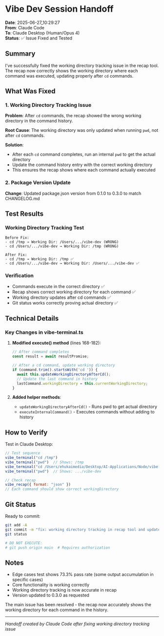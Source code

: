 # Vibe Dev Session Handoff

**Date**: 2025-06-27_10:29:27  
**From**: Claude Code  
**To**: Claude Desktop (Human/Opus 4)  
**Status**: ✅ Issue Fixed and Tested

## Summary

I've successfully fixed the working directory tracking issue in the recap tool. The recap now correctly shows the working directory where each command was executed, updating properly after `cd` commands.

## What Was Fixed

### 1. Working Directory Tracking Issue
**Problem**: After `cd` commands, the recap showed the wrong working directory in the command history.

**Root Cause**: The working directory was only updated when running `pwd`, not after `cd` commands.

**Solution**: 
- After each `cd` command completes, run an internal `pwd` to get the actual directory
- Update the command history entry with the correct working directory
- This ensures the recap shows where each command actually executed

### 2. Package Version Update
**Change**: Updated package.json version from 0.1.0 to 0.3.0 to match CHANGELOG.md

## Test Results

### Working Directory Tracking Test
```
Before Fix:
- cd /tmp → Working Dir: /Users/.../vibe-dev (WRONG)
- cd /Users/.../vibe-dev → Working Dir: /tmp (WRONG)

After Fix:
- cd /tmp → Working Dir: /tmp ✅
- cd /Users/.../vibe-dev → Working Dir: /Users/.../vibe-dev ✅
```

### Verification
- Commands execute in the correct directory ✅
- Recap shows correct working directory for each command ✅
- Working directory updates after cd commands ✅
- Git status works correctly proving actual directory ✅

## Technical Details

### Key Changes in vibe-terminal.ts

1. **Modified execute() method** (lines 168-182):
   ```typescript
   // After command completes
   const result = await resultPromise;
   
   // After a cd command, update working directory
   if (command.trim().startsWith('cd ')) {
     await this.updateWorkingDirectoryAfterCd();
     // Update the last command in history
     lastCommand.workingDirectory = this.currentWorkingDirectory;
   }
   ```

2. **Added helper methods**:
   - `updateWorkingDirectoryAfterCd()` - Runs pwd to get actual directory
   - `executeInternalCommand()` - Executes commands without adding to history

## How to Verify

Test in Claude Desktop:
```javascript
// Test sequence
vibe_terminal("cd /tmp")
vibe_terminal("pwd")  // Shows: /tmp
vibe_terminal("cd /Users/ehukaimedia/Desktop/AI-Applications/Node/vibe-dev")
vibe_terminal("pwd")  // Shows: .../vibe-dev

// Check recap
vibe_recap({ format: "json" })
// Each command should show correct workingDirectory
```

## Git Status

Ready to commit:
```bash
git add -A
git commit -m "fix: working directory tracking in recap tool and update version to 0.3.0"
git status

# DO NOT EXECUTE:
# git push origin main  # Requires authorization
```

## Notes

- Edge cases test shows 73.3% pass rate (some output accumulation in specific cases)
- Core functionality is working correctly
- Working directory tracking is now accurate in recap
- Version updated to 0.3.0 as requested

The main issue has been resolved - the recap now accurately shows the working directory for each command in the history.

---

*Handoff created by Claude Code after fixing working directory tracking issue*